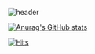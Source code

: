 <!-- 헤더 -->
![header](https://capsule-render.vercel.app/api?type=soft&color=A8A8A8&height=150&section=header&text=midanto's%20Github&fontSize=90)

<!-- 스테이터스 -->
[![Anurag's GitHub stats](https://github-readme-stats.vercel.app/api?username=midanto28&show_icons=true&theme=buefy)](https://github.com/anuraghazra/github-readme-stats)

<!-- 방문자 -->
[![Hits](https://hits.seeyoufarm.com/api/count/incr/badge.svg?url=https%3A%2F%2Fgithub.com%2Fmidanto28&count_bg=%23AEAEAE&title_bg=%23FE8787&icon=&icon_color=%23F7FF00&title=hits&edge_flat=true)](https://hits.seeyoufarm.com)

